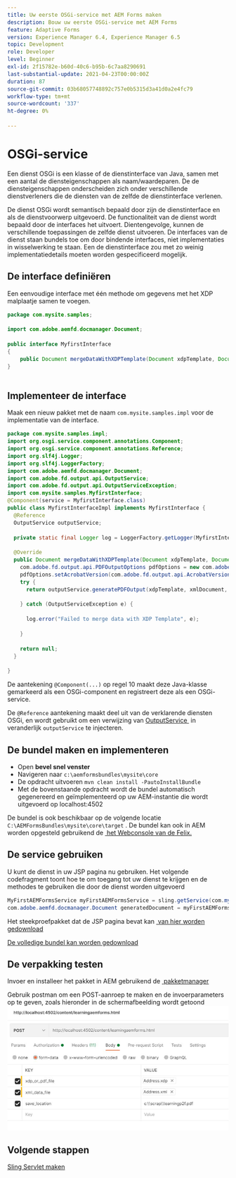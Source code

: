 ```yaml
---
title: Uw eerste OSGi-service met AEM Forms maken
description: Bouw uw eerste OSGi-service met AEM Forms
feature: Adaptive Forms
version: Experience Manager 6.4, Experience Manager 6.5
topic: Development
role: Developer
level: Beginner
exl-id: 2f15782e-b60d-40c6-b95b-6c7aa8290691
last-substantial-update: 2021-04-23T00:00:00Z
duration: 87
source-git-commit: 03b68057748892c757e0b5315d3a41d0a2e4fc79
workflow-type: tm+mt
source-wordcount: '337'
ht-degree: 0%

---
```


# OSGi-service

Een dienst OSGi is een klasse of de dienstinterface van Java, samen met een aantal de diensteigenschappen als naam/waardeparen. De de diensteigenschappen onderscheiden zich onder verschillende dienstverleners die de diensten van de zelfde de dienstinterface verlenen.

De dienst OSGi wordt semantisch bepaald door zijn de dienstinterface en als de dienstvoorwerp uitgevoerd. De functionaliteit van de dienst wordt bepaald door de interfaces het uitvoert. Dientengevolge, kunnen de verschillende toepassingen de zelfde dienst uitvoeren. De interfaces van de dienst staan bundels toe om door bindende interfaces, niet implementaties in wisselwerking te staan. Een de dienstinterface zou met zo weinig implementatiedetails moeten worden gespecificeerd mogelijk.

## De interface definiëren

Een eenvoudige interface met één methode om gegevens met het <span class="x x-first x-last"> XDP </span> malplaatje samen te voegen.

```java
package com.mysite.samples;

import com.adobe.aemfd.docmanager.Document;

public interface MyfirstInterface
{
    public Document mergeDataWithXDPTemplate(Document xdpTemplate, Document xmlDocument);
}
 
```

## Implementeer de interface

Maak een nieuw pakket met de naam `com.mysite.samples.impl` voor de implementatie van de interface.

```java
package com.mysite.samples.impl;
import org.osgi.service.component.annotations.Component;
import org.osgi.service.component.annotations.Reference;
import org.slf4j.Logger;
import org.slf4j.LoggerFactory;
import com.adobe.aemfd.docmanager.Document;
import com.adobe.fd.output.api.OutputService;
import com.adobe.fd.output.api.OutputServiceException;
import com.mysite.samples.MyfirstInterface;
@Component(service = MyfirstInterface.class)
public class MyfirstInterfaceImpl implements MyfirstInterface {
  @Reference
  OutputService outputService;

  private static final Logger log = LoggerFactory.getLogger(MyfirstInterfaceImpl.class);

  @Override
  public Document mergeDataWithXDPTemplate(Document xdpTemplate, Document xmlDocument) {
    com.adobe.fd.output.api.PDFOutputOptions pdfOptions = new com.adobe.fd.output.api.PDFOutputOptions();
    pdfOptions.setAcrobatVersion(com.adobe.fd.output.api.AcrobatVersion.Acrobat_11);
    try {
      return outputService.generatePDFOutput(xdpTemplate, xmlDocument, pdfOptions);

    } catch (OutputServiceException e) {

      log.error("Failed to merge data with XDP Template", e);

    }

    return null;
  }

}
```

De aantekening `@Component(...)` op regel 10 maakt deze Java-klasse gemarkeerd als een OSGi-component en registreert deze als een OSGi-service.

De `@Reference` aantekening maakt deel uit van de verklarende diensten OSGi, en wordt gebruikt om een verwijzing van [&#x200B; OutputService &#x200B;](https://helpx.adobe.com/nl/experience-manager/6-5/forms/javadocs/index.html?com/adobe/fd/output/api/OutputService.html) in veranderlijk `outputService` te injecteren.


## De bundel maken en implementeren

* Open **bevel snel venster**
* Navigeren naar `c:\aemformsbundles\mysite\core`
* De opdracht uitvoeren `mvn clean install -PautoInstallBundle`
* Met de bovenstaande opdracht wordt de bundel automatisch gegenereerd en geïmplementeerd op uw AEM-instantie die wordt uitgevoerd op localhost:4502

De bundel is ook beschikbaar op de volgende locatie `C:\AEMFormsBundles\mysite\core\target` . De bundel kan ook in AEM worden opgesteld gebruikend de [&#x200B; het Webconsole van de Felix.](http://localhost:4502/system/console/bundles)

## De service gebruiken

U kunt de dienst in uw JSP pagina nu gebruiken. Het volgende codefragment toont hoe te om toegang tot uw dienst te krijgen en de methodes te gebruiken die door de dienst worden uitgevoerd

```java
MyFirstAEMFormsService myFirstAEMFormsService = sling.getService(com.mysite.samples.MyFirstAEMFormsService.class);
com.adobe.aemfd.docmanager.Document generatedDocument = myFirstAEMFormsService.mergeDataWithXDPTemplate(xdp_or_pdf_template,xmlDocument);
```

Het steekproefpakket dat de JSP pagina bevat kan [&#x200B; van hier worden gedownload &#x200B;](assets/learning_aem_forms.zip)

[De volledige bundel kan worden gedownload](assets/mysite.core-1.0.0-SNAPSHOT.jar)

## De verpakking testen

Invoer en installeer het pakket in AEM gebruikend de [&#x200B; pakketmanager &#x200B;](http://localhost:4502/crx/packmgr/index.jsp)

Gebruik postman om een POST-aanroep te maken en de invoerparameters op te geven, zoals hieronder in de schermafbeelding wordt getoond
![&#x200B; postman &#x200B;](assets/test-service-postman.JPG)

## Volgende stappen

[Sling Servlet maken](./create-servlet.md)


